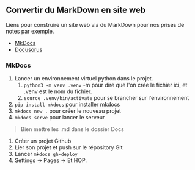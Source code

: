 
## Convertir du MarkDown en site web

Liens pour construire un site web via du MarkDown pour nos prises de notes par exemple. 
- [MkDocs](https://www.mkdocs.org/)
- [Docusorus](https://docusaurus.io/fr/)

### MkDocs

1. Lancer un environnement virtuel python dans le projet. 
	1. `python3 -m venv .venv`  -m pour dire que l'on crée le fichier ici, et .venv est le nom du fichier. 
	2. `source .venv/bin/activate` pour se brancher sur l'environnement
2. `pip install mkdocs` pour installer mkdocs 
3. `mkdocs new .` pour créer le nouveau projet
4. `mkdocs serve` pour lancer le serveur

> Bien mettre les .md dans le dossier Docs

1. Créer un projet Github
2. Lier son projet et push sur le répository Git
3. Lancer  `mkdocs gh-deploy` 
4. Settings -> Pages -> Et HOP.